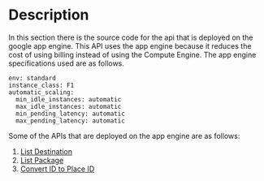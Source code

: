 # Description

In this section there is the source code for the api that is deployed on the google app engine. This API uses the app engine because it reduces the cost of using billing instead of using the Compute Engine. The app engine specifications used are as follows.

```
env: standard
instance_class: F1
automatic_scaling:
  min_idle_instances: automatic
  max_idle_instances: automatic
  min_pending_latency: automatic
  max_pending_latency: automatic
```

Some of the APIs that are deployed on the app engine are as follows:

1. [List Destination](https://github.com/AgungP88/getloc-apps/tree/cloud-computing#list-destination)
2. [List Package](https://github.com/AgungP88/getloc-apps/tree/cloud-computing#list-package)
3. [Convert ID to Place ID](https://github.com/AgungP88/getloc-apps/tree/cloud-computing#convert-id-to-place-id)
